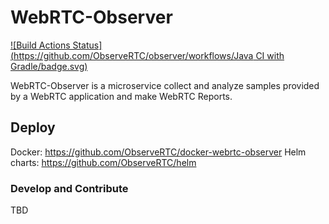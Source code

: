 WebRTC-Observer
===

[![Build Actions Status](https://github.com/ObserveRTC/observer/workflows/Java CI with Gradle/badge.svg)](https://github.com/ObserveRTC/observer/actions)

WebRTC-Observer is a microservice collect and analyze 
samples provided by a WebRTC application and make 
WebRTC Reports.

## Deploy

Docker: https://github.com/ObserveRTC/docker-webrtc-observer 
Helm charts: https://github.com/ObserveRTC/helm


### Develop and Contribute

TBD




 


